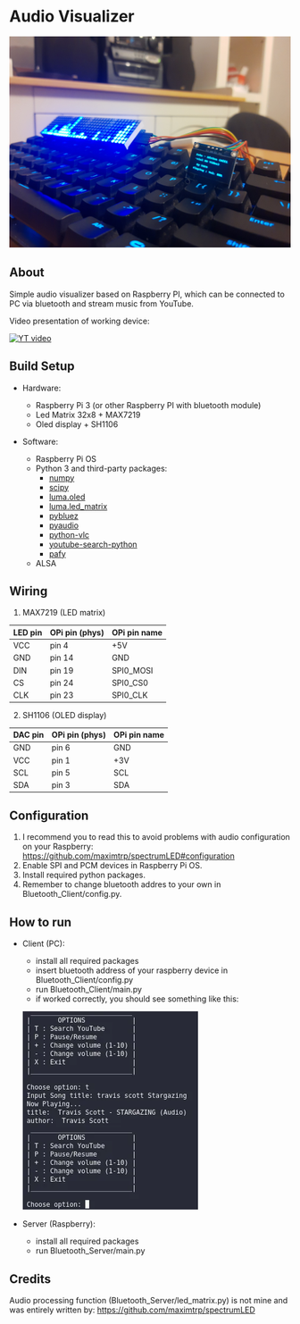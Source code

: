 
# Audio Visualizer
![image description](images/audio-visualizer.jpg)

## About
Simple audio visualizer based on Raspberry PI, which can be connected to PC via bluetooth and stream music from YouTube.

Video presentation of working device:

[![YT video](https://img.youtube.com/vi/B6UqmdH38Mc/0.jpg)](https://www.youtube.com/watch?v=B6UqmdH38Mc&feature=youtu.be)

## Build Setup
- Hardware:
  - Raspberry Pi 3 (or other Raspberry PI with bluetooth module)
  - Led Matrix 32x8 + MAX7219
  - Oled display + SH1106

- Software:
  - Raspberry Pi OS
  - Python 3 and third-party packages:
    - [numpy](http://www.numpy.org)
    - [scipy](https://www.scipy.org)
    - [luma.oled](https://luma-oled.readthedocs.io/en/latest/)
    - [luma.led_matrix](https://luma-led-matrix.readthedocs.io/en/latest/)
    - [pybluez](https://pybluez.readthedocs.io/en/latest/)
    - [pyaudio](https://people.csail.mit.edu/hubert/pyaudio/)
    - [python-vlc](https://wiki.videolan.org/Python_bindings/)
    - [youtube-search-python](https://pypi.org/project/youtube-search-python/)
    - [pafy](https://pypi.org/project/pafy/)
  - ALSA

## Wiring

1. MAX7219 (LED matrix)

| LED pin | OPi pin (phys) | OPi pin name |
| ------- | -------------- | ------------ |
| VCC     | pin 4          | +5V          |
| GND     | pin 14         | GND          |
| DIN     | pin 19         | SPI0_MOSI    |
| CS      | pin 24         | SPI0_CS0     |
| CLK     | pin 23         | SPI0_CLK     |

2. SH1106 (OLED display)

| DAC pin | OPi pin (phys) | OPi pin name |
| ------- | -------------- | ------------ |
| GND     | pin 6         | GND     |
| VCC    | pin 1         | +3V    |
| SCL    | pin 5         | SCL   |
| SDA     | pin 3         | SDA          |

## Configuration
1. I recommend you to read this to avoid problems with audio configuration on your Raspberry:
https://github.com/maximtrp/spectrumLED#configuration
2. Enable SPI and PCM devices in Raspberry Pi OS.
3. Install required python packages.
4. Remember to change bluetooth addres to your own in Bluetooth_Client/config.py.
## How to run
- Client (PC):
  - install all required packages
  - insert bluetooth address of your raspberry device in Bluetooth_Client/config.py
  - run Bluetooth_Client/main.py
  - if worked correctly, you should see something like this: 
  
  ![image description](images/client-interface.webp)

- Server (Raspberry):
  - install all required packages
  - run Bluetooth_Server/main.py
## Credits
Audio processing function (Bluetooth_Server/led_matrix.py) is not mine and was entirely written by:
https://github.com/maximtrp/spectrumLED
